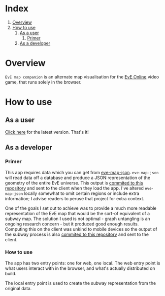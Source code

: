 # Index
1. [Overview](#overview)
1. [How to use](#how-to-use)
    1. [As a user](#as-a-user)
        1. [Primer](#primer)
    1. [As a developer](#as-a-developer)

# Overview
`EvE map companion` is an alternate map visualisation for the [EvE Online](https://www.eveonline.com/) video game, that runs solely in the browser.

# How to use

## As a user
[Click here](https://tunelessly.github.io/eve-map-companion/) for the latest version. That's it!

## As a developer

### Primer
This app requires data which you can get from [eve-map-json](https://github.com/mickdekkers/eve-map-json). `eve-map-json` will read data off a database and produce a JSON representation of the geometry of the entire EvE universe. This output is [commited to this repository](./src/model/universe-pretty-1682199656932.json) and sent to the client when they load the app. I've altered `eve-map-json` locally somewhat to omit certain regions or include extra information; I advise readers to peruse that project for extra context.  

One of the goals I set out to achieve was to provide a much more readable representation of the EvE map that would be the sort-of equivalent of a subway map. The solution I used is not optimal - graph untangling is an ongoing research concern - but it produced good enough results. Computing this on the client was unkind to mobile devices so the output of the subway process is also [commited to this repository](./src/model/region-subway-pretty-1682211913146.json) and sent to the client. 

### How to use
The app has two entry points: one for web, one local. The web entry point is what users interact with in the browser, and what's actually distributed on build.

The local entry point is used to create the subway representation from the original data.
